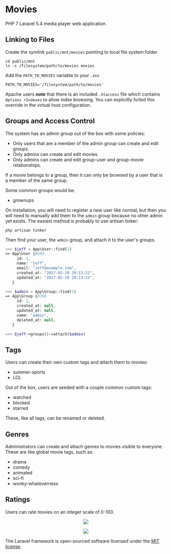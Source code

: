 # Movies

PHP 7 Laravel 5.4 media player web application.

## Linking to Files

Create the symlink `public/mnt/movies` pointing to local file system folder.

    cd public/mnt
    ln -s /filesystem/path/to/movies movies

Add the `PATH_TO_MOVIES` variable to your `.env`

    PATH_TO_MOVIES='/filesystem/path/to/movies'

Apache users **note** that there is an included `.htaccess` file
which contains `Options +Indexes` to allow index browsing.
You can explicitly forbid this override in the virtual host configuration.

## Groups and Access Control

The system has an admin group out of the box with some policies:

* Only users that are a member of the admin group can create and edit groups.
* Only admins can create and edit movies.
* Only admins can create and edit group-user and group-movie relationships.

If a movie belongs to a group, then it can only be browsed by
a user that is a member of the same group.

Some common groups would be:

* grownups

On installation, you will need to register a new user like normal, but then you
will need to manually add them to the `admin` group because no other admin yet
exists. The easiest method is probably to use artisan tinker:

    php artisan tinker

Then find your user, the `admin` group, and attach it to the user's groups.

```php
>>> $jeff = App\User::find(1)
=> App\User {#690
     id: 1,
     name: "jeff",
     email: "jeff@example.com",
     created_at: "2017-02-19 20:13:22",
     updated_at: "2017-02-19 20:13:22",
   }

>>> $admin = App\Group::find(1)
=> App\Group {#706
     id: 1,
     created_at: null,
     updated_at: null,
     name: "admin",
     deleted_at: null,
   }

>>> $jeff->groups()->attach($admin)
```

## Tags

Users can create their own custom tags and attach them to movies:

* summer-sports
* LOL

Out of the box, users are seeded with a couple common custom tags:

* watched
* blocked
* starred

These, like all tags, can be renamed or deleted.

## Genres

Administrators can create and attach genres to movies visible to everyone.
These are like global movie tags, such as:

* drama
* comedy
* animated
* sci-fi
* wonky-whateverness

## Ratings

Users can rate movies on an integer scale of 0-100.

<p align="center">
    <a href="https://www.lucidchart.com/documents/view/71db6d9b-3e8c-4e9a-923f-01e76c6836fd">
        <img src="https://www.lucidchart.com/publicSegments/view/6c263ff5-22be-42e3-8cc6-8b8739bd16d0/image.png" />
    </a>
</p>

<p align="center">
    <a href="https://laravel.com/">
        <img src="https://laravel.com/assets/img/components/logo-laravel.svg" />
    </a>
</p>

The Laravel framework is open-sourced software licensed under the [MIT license](http://opensource.org/licenses/MIT).
